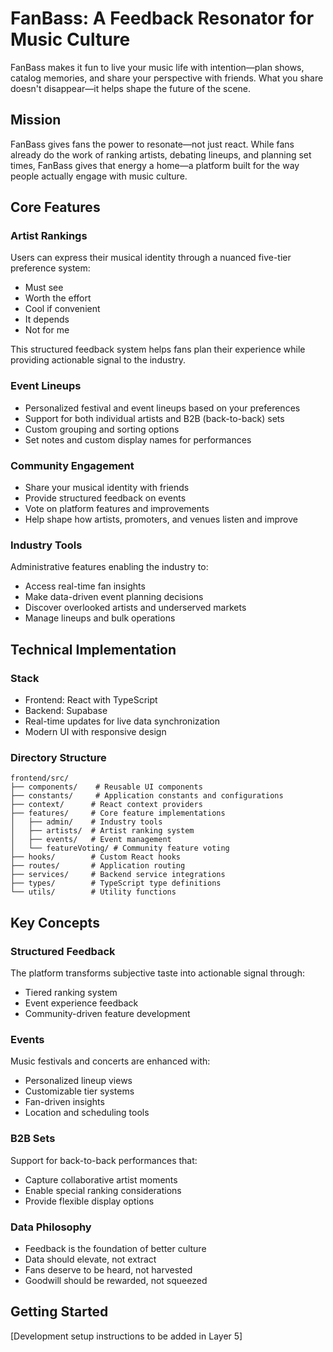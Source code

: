 # FanBass: A Feedback Resonator for Music Culture

FanBass makes it fun to live your music life with intention—plan shows, catalog memories, and share your perspective with friends. What you share doesn't disappear—it helps shape the future of the scene.

## Mission

FanBass gives fans the power to resonate—not just react. While fans already do the work of ranking artists, debating lineups, and planning set times, FanBass gives that energy a home—a platform built for the way people actually engage with music culture.

## Core Features

### Artist Rankings
Users can express their musical identity through a nuanced five-tier preference system:
- Must see
- Worth the effort
- Cool if convenient
- It depends
- Not for me

This structured feedback system helps fans plan their experience while providing actionable signal to the industry.

### Event Lineups
- Personalized festival and event lineups based on your preferences
- Support for both individual artists and B2B (back-to-back) sets
- Custom grouping and sorting options
- Set notes and custom display names for performances

### Community Engagement
- Share your musical identity with friends
- Provide structured feedback on events
- Vote on platform features and improvements
- Help shape how artists, promoters, and venues listen and improve

### Industry Tools
Administrative features enabling the industry to:
- Access real-time fan insights
- Make data-driven event planning decisions
- Discover overlooked artists and underserved markets
- Manage lineups and bulk operations

## Technical Implementation

### Stack
- Frontend: React with TypeScript
- Backend: Supabase
- Real-time updates for live data synchronization
- Modern UI with responsive design

### Directory Structure

```
frontend/src/
├── components/    # Reusable UI components
├── constants/     # Application constants and configurations
├── context/      # React context providers
├── features/     # Core feature implementations
│   ├── admin/    # Industry tools
│   ├── artists/  # Artist ranking system
│   ├── events/   # Event management
│   └── featureVoting/ # Community feature voting
├── hooks/        # Custom React hooks
├── routes/       # Application routing
├── services/     # Backend service integrations
├── types/        # TypeScript type definitions
└── utils/        # Utility functions
```

## Key Concepts

### Structured Feedback
The platform transforms subjective taste into actionable signal through:
- Tiered ranking system
- Event experience feedback
- Community-driven feature development

### Events
Music festivals and concerts are enhanced with:
- Personalized lineup views
- Customizable tier systems
- Fan-driven insights
- Location and scheduling tools

### B2B Sets
Support for back-to-back performances that:
- Capture collaborative artist moments
- Enable special ranking considerations
- Provide flexible display options

### Data Philosophy
- Feedback is the foundation of better culture
- Data should elevate, not extract
- Fans deserve to be heard, not harvested
- Goodwill should be rewarded, not squeezed

## Getting Started

[Development setup instructions to be added in Layer 5] 